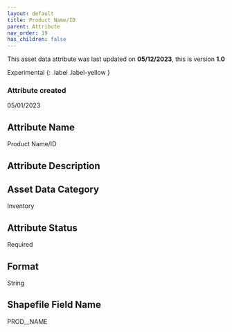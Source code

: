 ```yaml
---
layout: default
title: Product Name/ID
parent: Attribute
nav_order: 19
has_children: false
---
```


This asset data attribute was last updated on **05/12/2023**, this is version **1.0**

Experimental
{: .label .label-yellow }

### Attribute created
05/01/2023

## Attribute Name
Product Name/ID

## Attribute Description


## Asset Data Category
Inventory

## Attribute Status
Required

## Format
String

## Shapefile Field Name
PROD__NAME